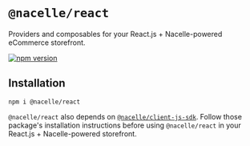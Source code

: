 # `@nacelle/react`

Providers and composables for your React.js + Nacelle-powered eCommerce storefront.

[![npm version](https://img.shields.io/npm/v/@nacelle/react?style=for-the-badge)](https://npmjs.org/package/@nacelle/react)

## Installation

```
npm i @nacelle/react
```

`@nacelle/react` also depends on [`@nacelle/client-js-sdk`](https://www.npmjs.com/package/@nacelle/client-js-sdk). Follow those package's installation instructions before using `@nacelle/react` in your React.js + Nacelle-powered storefront.

